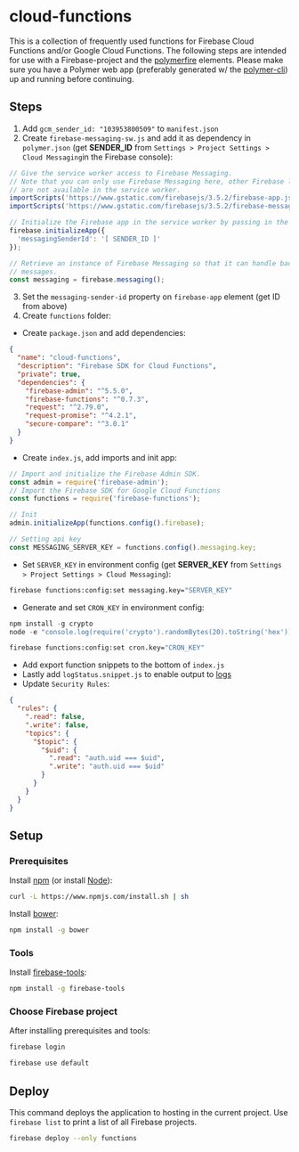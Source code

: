 # cloud-functions

This is a collection of frequently used functions for Firebase Cloud Functions and/or Google Cloud Functions. 
The following steps are intended for use with a Firebase-project and the [polymerfire](https://www.webcomponents.org/element/firebase/polymerfire) elements. Please make sure you have a Polymer web app (preferably generated w/ the [polymer-cli](https://github.com/Polymer/polymer-cli)) up and running before continuing.

## Steps
1. Add `gcm_sender_id: "103953800509"` to `manifest.json`
2. Create `firebase-messaging-sw.js` and add it as dependency in `polymer.json` (get **SENDER_ID** from `Settings > Project Settings > Cloud Messaging`in the Firebase console):

``` javascript
// Give the service worker access to Firebase Messaging.
// Note that you can only use Firebase Messaging here, other Firebase libraries
// are not available in the service worker.
importScripts('https://www.gstatic.com/firebasejs/3.5.2/firebase-app.js');
importScripts('https://www.gstatic.com/firebasejs/3.5.2/firebase-messaging.js');

// Initialize the Firebase app in the service worker by passing in the messagingSenderId
firebase.initializeApp({
  'messagingSenderId': '[ SENDER_ID ]'
});

// Retrieve an instance of Firebase Messaging so that it can handle background
// messages.
const messaging = firebase.messaging();
```

3. Set the `messaging-sender-id` property on `firebase-app` element (get ID from above)
4. Create `functions` folder:
  - Create `package.json` and add dependencies:

``` json
{
  "name": "cloud-functions",
  "description": "Firebase SDK for Cloud Functions",
  "private": true,
  "dependencies": {
    "firebase-admin": "^5.5.0",
    "firebase-functions": "^0.7.3",
    "request": "^2.79.0",
    "request-promise": "^4.2.1",
    "secure-compare": "^3.0.1"
  }
}
```

  - Create `index.js`, add imports and init app:

``` javascript
// Import and initialize the Firebase Admin SDK.
const admin = require('firebase-admin');
// Import the Firebase SDK for Google Cloud Functions
const functions = require('firebase-functions');

// Init
admin.initializeApp(functions.config().firebase);

// Setting api key
const MESSAGING_SERVER_KEY = functions.config().messaging.key;
```

  - Set `SERVER_KEY` in environment config (get **SERVER_KEY** from `Settings > Project Settings > Cloud Messaging`):

``` bash
firebase functions:config:set messaging.key="SERVER_KEY"
```

  - Generate and set `CRON_KEY` in environment config:

``` javascript
npm install -g crypto
node -e "console.log(require('crypto').randomBytes(20).toString('hex'))"
```

``` bash
firebase functions:config:set cron.key="CRON_KEY"
```

  - Add export function snippets to the bottom of `index.js`
  - Lastly add `logStatus.snippet.js` to enable output to [logs](https://console.cloud.google.com/logs/viewer)
  - Update `Security Rules`:

``` json
{
  "rules": {
    ".read": false,
    ".write": false,
    "topics": {
      "$topic": {
        "$uid": {
          ".read": "auth.uid === $uid",
          ".write": "auth.uid === $uid"
        }
      }
    }
  }
}
```


## Setup

### Prerequisites

Install [npm](https://www.npmjs.com/) (or install [Node](https://nodejs.org/en/download/)):

``` bash
curl -L https://www.npmjs.com/install.sh | sh
```

Install [bower](https://bower.io/):

``` bash
npm install -g bower
```

### Tools

Install [firebase-tools](https://github.com/firebase/firebase-tools):

```bash
npm install -g firebase-tools
```

### Choose Firebase project

After installing prerequisites and tools:

``` bash
firebase login
```

``` bash
firebase use default
```

## Deploy

This command deploys the application to hosting in the current project. Use
`firebase list` to print a list of all Firebase projects.

``` bash
firebase deploy --only functions
```
